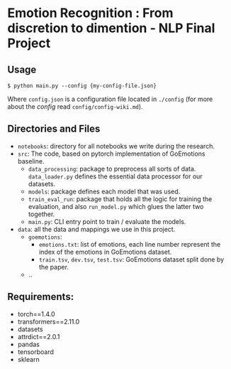 # Emotion Recognition : From discretion to dimention - NLP Final Project

## Usage

 `$ python main.py --config {my-config-file.json}`

Where `config.json` is a configuration file located in `./config` 
(for more about the *config* read `config/config-wiki.md`).


## Directories and Files
- `notebooks`: directory for all notebooks we write during the research.
- `src`: The code, based on pytorch implementation of GoEmotions baseline.
  - `data_processing`: package to preprocess all sorts of data. `data_loader.py` defines the essential data processor for our datasets.
  - `models`: package defines each model that was used.
  - `train_eval_run`: package that holds all the logic for training the evaluation, and also `run_model.py` which glues the latter two together.
  - `main.py`: CLI entry point to train / evaluate the models. 
- `data`: all the data and mappings we use in this project.
  - `goemotions`: 
    - `emotions.txt`: list of emotions, each line number represent the index of the emotions in GoEmotions dataset.
    - `train.tsv`, `dev.tsv`, `test.tsv`: GoEmotions dataset split done by the paper. 
  - ..

## Requirements:
- torch==1.4.0
- transformers==2.11.0
- datasets
- attrdict==2.0.1
- pandas
- tensorboard
- sklearn
